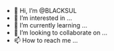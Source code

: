 - 👋 Hi, I’m @BLACKSUL
- 👀 I’m interested in ...
- 🌱 I’m currently learning ...
- 💞️ I’m looking to collaborate on ...
- 📫 How to reach me ...

<!---
BLACKSUL/BLACKSUL is a ✨ special ✨ repository because its `README.md` (this file) appears on your GitHub profile.
You can click the Preview link to take a look at your changes.
--->
